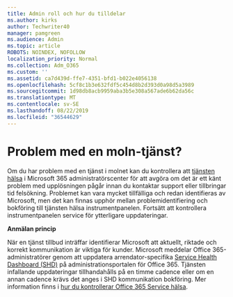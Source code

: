 ```yaml
---
title: Admin roll och hur du tilldelar
ms.author: kirks
author: Techwriter40
manager: pamgreen
ms.audience: Admin
ms.topic: article
ROBOTS: NOINDEX, NOFOLLOW
localization_priority: Normal
ms.collection: Adm_O365
ms.custom: ''
ms.assetid: ca7d439d-ffe7-4351-bfd1-b022e4056138
ms.openlocfilehash: 5cf8c1b3e632fdf5c454d8b2d393d0a98d5a3989
ms.sourcegitcommit: 1d98db8acb9959aba3b5e308a567ade6b62da56c
ms.translationtype: MT
ms.contentlocale: sv-SE
ms.lasthandoff: 08/22/2019
ms.locfileid: "36544629"
---
```

# <a name="experiencing-problems-with-a-cloud-service"></a>Problem med en moln-tjänst?

Om du har problem med en tjänst i molnet kan du kontrollera att [tjänsten hälsa](https://admin.microsoft.com/AdminPortal/Home#/servicehealth) i Microsoft 365 administratörscenter för att avgöra om det är ett känt problem med upplösningen pågår innan du kontaktar support eller tillbringar tid felsökning. Problemet kan vara mycket tillfälliga och redan identifieras av Microsoft, men det kan finnas upphör mellan problemidentifiering och bokföring till tjänsten hälsa instrumentpanelen. Fortsätt att kontrollera instrumentpanelen service för ytterligare uppdateringar.

**Anmälan princip**

När en tjänst tillbud inträffar identifierar Microsoft att aktuellt, riktade och korrekt kommunikation är viktiga för kunder. Microsoft meddelar Office 365-administratörer genom att uppdatera arrendator-specifika [Service Health Dashboard (SHD)](https://admin.microsoft.com/AdminPortal/Home#/servicehealth) på administrationsportalen för Office 365. Tjänsten infallande uppdateringar tillhandahålls på en timme cadence eller om en annan cadence krävs det anges i SHD kommunikation bokföring. Mer information finns i [hur du kontrollerar Office 365 Service hälsa](https://docs.microsoft.com/office365/enterprise/view-service-health).

